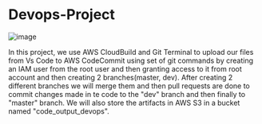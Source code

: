 # Devops-Project

![image](https://github.com/lavanyaD612/Devops-Project/assets/165453620/4cd2ad83-5e97-43aa-a71f-56a319e4860f)







In this project, we use AWS CloudBuild and Git Terminal to upload our files from Vs Code to AWS CodeCommit using set of git commands by creating an IAM user from the root user and then granting access to it from root account and then creating 2 branches(master, dev).
After creating 2 different branches we will merge them and then pull requests are done to commit changes made in te code to the "dev" branch and then finally to "master" branch.
We will also store the artifacts in AWS S3 in a bucket named "code_output_devops".

